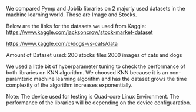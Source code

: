 We compared Pymp and Joblib libraries on 2 majorly used datasets in the machine learning world. Those are Image and Stocks.

Below are the links for the datasets we used from Kaggle:
https://www.kaggle.com/jacksoncrow/stock-market-dataset

https://www.kaggle.com/c/dogs-vs-cats/data

Amount of Dataset used:
200 stocks files
2000 images of cats and dogs

We used a little bit of hyberparameter tuning to check the performance of both libraries on KNN algorithm.
We choosed KNN because it is an non-paramteric machine learning algorithm and has the dataset grows the time complexity of the algorithm increases exponentially.

Note: The device used for testing is Quad-core Linux Environment. The performance of the libraries will be depending on the device configuaration.
